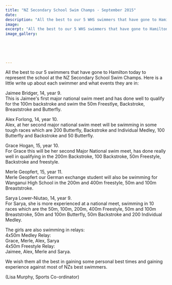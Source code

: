 ```yaml
---
title: "NZ Secondary School Swim Champs - September 2015"
date: 
description: "All the best to our 5 WHS swimmers that have gone to Hamilton today to represent the school at the NZ Secondary School Swim Champs. Here is a little write up about each swimmer, 9/9/15..."
image: 
excerpt: "All the best to our 5 WHS swimmers that have gone to Hamilton today to represent the school at the NZ Secondary School Swim Champs. Here is a little write up about each swimmer, 9/9/15..."
image_gallery:
    
    
    
    
    
---
```


<p>All the best to our 5 swimmers that have gone to Hamilton today to represent the school at the NZ Secondary School Swim Champs. Here is a little write up about each swimmer and what events they are in:</p>
<p>Jaimee Bridger, 14, year 9.<br />This is Jaimee's first major national swim meet and has done well to qualify for the 100m backstroke and swim the 50m Freestlye, Backstroke, Breaststroke and Butterfly.</p>
<div class="text_exposed_show">
<p>Alex Forlong, 14, year 10.<br />Alex, at her second major national swim meet will be swimming in some tough races which are 200 Butterfly, Backstroke and Individual Medley, 100 Butterfly and Backstroke and 50 Butterfly.</p>
<p>Grace Hogan, 15, year 10.<br />For Grace this will be her second Major National swim meet, has done really well in qualifying in the 200m Backstroke, 100 Backstroke, 50m Freestyle, Backstroke and freestyle.</p>
<p>Merle Geopfert, 15, year 11.<br />Merle Geopfert our German exchange student will also be swimming for Wanganui High School in the 200m and 400m freestyle, 50m and 100m Breaststroke.</p>
<p>Sarya Lower-Niutao, 14, year 9.<br />For Sarya, she is more experienced at a national meet, swimming in 10 races which are the 50m, 100m, 200m, 400m Freestyle, 50m and 100m Breaststroke, 50m and 100m Butterfly, 50m Backstroke and 200 Individual Medley.</p>
<p>The girls are also swimming in relays:<br />4x50m Medley Relay:<br />Grace, Merle, Alex, Sarya<br />4x50m Freestyle Relay:<br />Jaimee, Alex, Merle and Sarya.</p>
<p>We wish them all the best in gaining some personal best times and gaining experience against most of NZs best swimmers.</p>
<p>(Lisa Murphy, Sports Co-ordinator)</p>
</div>

